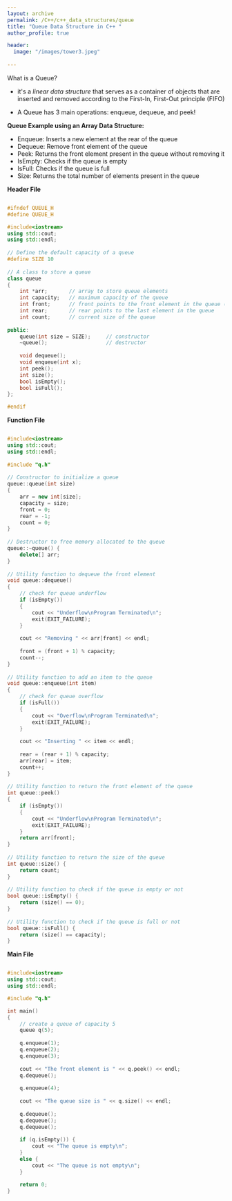 ```yaml
---
layout: archive
permalink: /C++/c++_data_structures/queue
title: "Queue Data Structure in C++ "
author_profile: true

header:
  image: "/images/tower3.jpeg"
  
---
```


What is a Queue?

* it's a *linear data structure* that serves as a container of objects that are inserted and removed according to the First-In, First-Out principle (FIFO)


* A Queue has 3 main operations: enqueue, dequeue, and peek!


**Queue Example using an Array Data Structure:**

* Enqueue: Inserts a new element at the rear of the queue
* Dequeue: Remove front element of the queue
* Peek: Returns the front element present in the queue without removing it
* IsEmpty: Checks if the queue is empty
* IsFull: Checks if the queue is full
* Size: Returns the total number of elements present in the queue


**Header File**

```cpp

#ifndef QUEUE_H
#define QUEUE_H

#include<iostream>
using std::cout;
using std::endl;
 
// Define the default capacity of a queue
#define SIZE 10
 
// A class to store a queue
class queue
{
    int *arr;       // array to store queue elements
    int capacity;   // maximum capacity of the queue
    int front;      // front points to the front element in the queue (if any)
    int rear;       // rear points to the last element in the queue
    int count;      // current size of the queue
     
public:
    queue(int size = SIZE);     // constructor
    ~queue();                   // destructor
 
    void dequeue();
    void enqueue(int x);
    int peek();
    int size();
    bool isEmpty();
    bool isFull();
};

#endif

```


**Function File**

```cpp

#include<iostream>
using std::cout;
using std::endl;
 
#include "q.h"
 
// Constructor to initialize a queue
queue::queue(int size)
{
    arr = new int[size];
    capacity = size;
    front = 0;
    rear = -1;
    count = 0;
}
 
// Destructor to free memory allocated to the queue
queue::~queue() {
    delete[] arr;
}
 
// Utility function to dequeue the front element
void queue::dequeue()
{
    // check for queue underflow
    if (isEmpty())
    {
        cout << "Underflow\nProgram Terminated\n";
        exit(EXIT_FAILURE);
    }
 
    cout << "Removing " << arr[front] << endl;
 
    front = (front + 1) % capacity;
    count--;
}
 
// Utility function to add an item to the queue
void queue::enqueue(int item)
{
    // check for queue overflow
    if (isFull())
    {
        cout << "Overflow\nProgram Terminated\n";
        exit(EXIT_FAILURE);
    }
 
    cout << "Inserting " << item << endl;
 
    rear = (rear + 1) % capacity;
    arr[rear] = item;
    count++;
}
 
// Utility function to return the front element of the queue
int queue::peek()
{
    if (isEmpty())
    {
        cout << "Underflow\nProgram Terminated\n";
        exit(EXIT_FAILURE);
    }
    return arr[front];
}
 
// Utility function to return the size of the queue
int queue::size() {
    return count;
}
 
// Utility function to check if the queue is empty or not
bool queue::isEmpty() {
    return (size() == 0);
}
 
// Utility function to check if the queue is full or not
bool queue::isFull() {
    return (size() == capacity);
}
```


**Main File**

```cpp

#include<iostream>
using std::cout;
using std::endl;

#include "q.h"

int main()
{
    // create a queue of capacity 5
    queue q(5);
 
    q.enqueue(1);
    q.enqueue(2);
    q.enqueue(3);
 
    cout << "The front element is " << q.peek() << endl;
    q.dequeue();
 
    q.enqueue(4);
 
    cout << "The queue size is " << q.size() << endl;
 
    q.dequeue();
    q.dequeue();
    q.dequeue();
 
    if (q.isEmpty()) {
        cout << "The queue is empty\n";
    }
    else {
        cout << "The queue is not empty\n";
    }
 
    return 0;
}
```